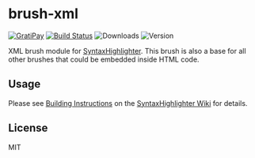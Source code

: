 # brush-xml

[![GratiPay](https://img.shields.io/gratipay/user/alexgorbatchev.svg)](https://gratipay.com/alexgorbatchev/)
[![Build Status](https://travis-ci.org/syntaxhighlighter/brush-xml.svg)](https://travis-ci.org/syntaxhighlighter/brush-xml)
![Downloads](https://img.shields.io/npm/dm/brush-xml.svg)
![Version](https://img.shields.io/npm/v/brush-xml.svg)

XML brush module for [SyntaxHighlighter](https://github.com/syntaxhighlighter/syntaxhighlighter). This brush is also a base for all other brushes that could be embedded inside HTML code.

## Usage

Please see [Building Instructions](https://github.com/syntaxhighlighter/syntaxhighlighter/wiki/Building) on the [SyntaxHighlighter Wiki](https://github.com/syntaxhighlighter/syntaxhighlighter/wiki) for details.

## License

MIT
